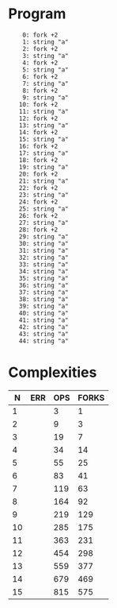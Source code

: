 # Program

```
    0: fork +2
    1: string "a"
    2: fork +2
    3: string "a"
    4: fork +2
    5: string "a"
    6: fork +2
    7: string "a"
    8: fork +2
    9: string "a"
   10: fork +2
   11: string "a"
   12: fork +2
   13: string "a"
   14: fork +2
   15: string "a"
   16: fork +2
   17: string "a"
   18: fork +2
   19: string "a"
   20: fork +2
   21: string "a"
   22: fork +2
   23: string "a"
   24: fork +2
   25: string "a"
   26: fork +2
   27: string "a"
   28: fork +2
   29: string "a"
   30: string "a"
   31: string "a"
   32: string "a"
   33: string "a"
   34: string "a"
   35: string "a"
   36: string "a"
   37: string "a"
   38: string "a"
   39: string "a"
   40: string "a"
   41: string "a"
   42: string "a"
   43: string "a"
   44: string "a"
```

# Complexities

| N  |  ERR  | OPS | FORKS |
|----|-------|-----|-------|
|  1 | <nil> |   3 |     1 |
|  2 | <nil> |   9 |     3 |
|  3 | <nil> |  19 |     7 |
|  4 | <nil> |  34 |    14 |
|  5 | <nil> |  55 |    25 |
|  6 | <nil> |  83 |    41 |
|  7 | <nil> | 119 |    63 |
|  8 | <nil> | 164 |    92 |
|  9 | <nil> | 219 |   129 |
| 10 | <nil> | 285 |   175 |
| 11 | <nil> | 363 |   231 |
| 12 | <nil> | 454 |   298 |
| 13 | <nil> | 559 |   377 |
| 14 | <nil> | 679 |   469 |
| 15 | <nil> | 815 |   575 |

